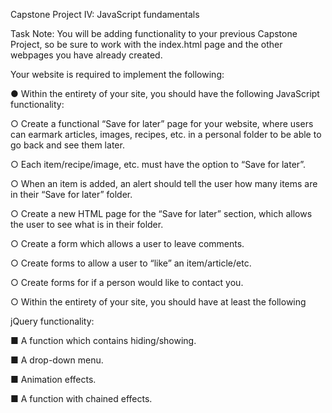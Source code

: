 Capstone Project IV: JavaScript fundamentals

Task
Note: You will be adding functionality to your previous Capstone Project, so be sure to work with the index.html page and the other webpages you have already created.

Your website is required to implement the following:

● Within the entirety of your site, you should have the following JavaScript functionality:

○ Create a functional “Save for later” page for your website, where users can earmark articles, images, recipes, etc. in a personal folder to be able to go back and see them later.

○ Each item/recipe/image, etc. must have the option to “Save for later”.

○ When an item is added, an alert should tell the user how many items are in their “Save for later” folder.

○ Create a new HTML page for the “Save for later” section, which allows the user to see what is in their folder.

○ Create a form which allows a user to leave comments.

○ Create forms to allow a user to “like” an item/article/etc.

○ Create forms for if a person would like to contact you.

○ Within the entirety of your site, you should have at least the following

jQuery functionality:

■ A function which contains hiding/showing.

■ A drop-down menu.

■ Animation effects.

■ A function with chained effects.
